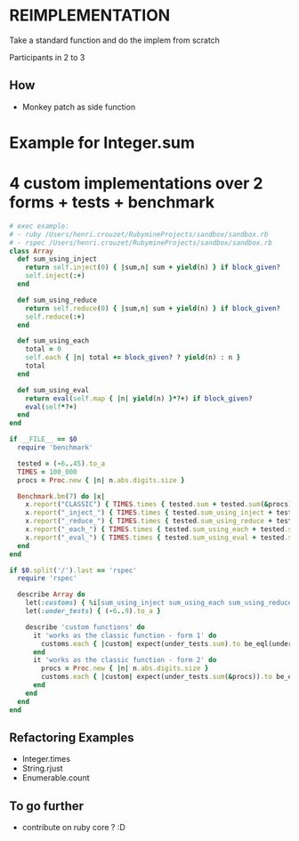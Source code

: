 # REIMPLEMENTATION

Take a standard function and do the implem from scratch

Participants in 2 to 3

## How

- Monkey patch as side function

# Example for Integer.sum 
# 4 custom implementations over 2 forms + tests + benchmark

```ruby
# exec example:
# - ruby /Users/henri.crouzet/RubymineProjects/sandbox/sandbox.rb
# - rspec /Users/henri.crouzet/RubymineProjects/sandbox/sandbox.rb
class Array
  def sum_using_inject
    return self.inject(0) { |sum,n| sum + yield(n) } if block_given?
    self.inject(:+)
  end

  def sum_using_reduce
    return self.reduce(0) { |sum,n| sum + yield(n) } if block_given?
    self.reduce(:+)
  end

  def sum_using_each
    total = 0
    self.each { |n| total += block_given? ? yield(n) : n }
    total
  end

  def sum_using_eval
    return eval(self.map { |n| yield(n) }*?+) if block_given?
    eval(self*?+)
  end
end

if __FILE__ == $0
  require 'benchmark'

  tested = (-6..45).to_a
  TIMES = 100_000
  procs = Proc.new { |n| n.abs.digits.size }

  Benchmark.bm(7) do |x|
    x.report("CLASSIC") { TIMES.times { tested.sum + tested.sum(&procs) } }
    x.report("_inject_") { TIMES.times { tested.sum_using_inject + tested.sum_using_inject(&procs) } }
    x.report("_reduce_") { TIMES.times { tested.sum_using_reduce + tested.sum_using_reduce(&procs) } }
    x.report("_each_") { TIMES.times { tested.sum_using_each + tested.sum_using_each(&procs) } }
    x.report("_eval_") { TIMES.times { tested.sum_using_eval + tested.sum_using_eval(&procs) } }
  end
end

if $0.split('/').last == 'rspec'
  require 'rspec'

  describe Array do
    let(:customs) { %i[sum_using_inject sum_using_each sum_using_reduce sum_using_eval] }
    let(:under_tests) { (-6..9).to_a }

    describe 'custom functions' do
      it 'works as the classic function - form 1' do
        customs.each { |custom| expect(under_tests.sum).to be_eql(under_tests.send(custom)) }
      end
      it 'works as the classic function - form 2' do
        procs = Proc.new { |n| n.abs.digits.size }
        customs.each { |custom| expect(under_tests.sum(&procs)).to be_eql(under_tests.send(custom, &procs)) }
      end
    end
  end
end
```

## Refactoring Examples

- Integer.times
- String.rjust
- Enumerable.count

## To go further

- contribute on ruby core ? :D

